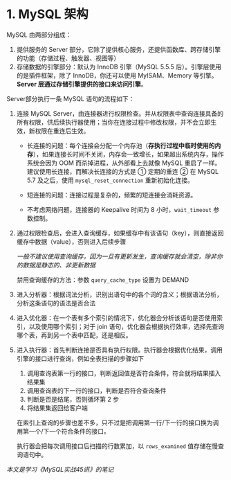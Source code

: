 # 1. MySQL 架构

MySQL 由两部分组成：

1. 提供服务的 Server 部分，它除了提供核心服务，还提供函数库、跨存储引擎的功能（存储过程、触发器、视图等）
2. 存储数据的引擎部分：默认为 InnoDB 引擎（MySQL 5.5.5 后）。引擎层使用的是插件框架，除了 InnoDB，你还可以使用 MyISAM、Memory 等引擎。**Server 层通过存储引擎提供的接口来访问引擎**。

Server部分执行一条 MySQL 语句的流程如下：

1. 连接 MySQL Server，由连接器进行权限检查。并从权限表中查询连接具备的所有权限，供后续执行器使用；当你在连接过程中修改权限，并不会立即生效，新权限在重连后生效。

   * 长连接的问题：每个连接会分配一个内存池（**存执行过程中临时使用的内存**），如果连接长时间不关闭，内存会一致增长，如果超出系统内存，操作系统会因为 OOM 而杀掉进程，从外部看上去就像 MySQL 重启了一样。建议使用长连接，而解决长连接的方式是 ① 定期的重连 ② 在 MySQL 5.7 及之后，使用 `mysql_reset_connection` 重新初始化连接。

   * 短连接的问题：连接过程是复杂的，频繁的短连接会消耗资源。

   * 不考虑网络问题，连接器的 Keepalive 时间为 8 小时，`wait_timeout` 参数控制。

2. 通过权限检查后，会进入查询缓存，如果缓存中有该语句（key），则直接返回缓存中数据（value），否则进入后续步骤

   _一般不建议使用查询缓存，因为一旦有更新发生，查询缓存就会清空，除非你的数据是静态的、非更新数据_

   禁用查询缓存的方法：参数 `query_cache_type` 设置为 DEMAND

3. 进入分析器：根据词法分析，识别出语句中的各个词的含义；根据语法分析，分析这条语句的语法是否合法

4. 进入优化器：在一个表有多个索引的情况下，优化器会分析该语句是否使用索引，以及使用哪个索引；对于 join 语句，优化器会根据执行效率，选择先查询哪个表，再到另一个表中匹配，还是相反。

5. 进入执行器：首先判断连接是否具有执行权限。执行器会根据优化结果，调用引擎的接口进行查询，例如全表扫描的步骤如下

   1. 调用查询表第一行的接口，判断返回值是否符合条件，符合就将结果插入结果集
   2. 调用查询表的下一行的接口，判断是否符合查询条件
   3. 判断是否是结尾，否则循环第 2 步
   4. 将结果集返回给客户端

   在索引上查询的步骤也差不多，只不过是把调用第一行/下一行的接口换为调用第一个/下一个符合条件的接口。

   执行器会把每次调用接口后扫描的行数累加，以 `rows_examined` 值存储在慢查询语句中。



_本文是学习《MySQL实战45讲》的笔记_

